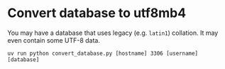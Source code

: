 # Convert database to utf8mb4

You may have a database that uses legacy (e.g. `latin1`) collation. It may even
contain some UTF-8 data.

```
uv run python convert_database.py [hostname] 3306 [username] [database]
```
